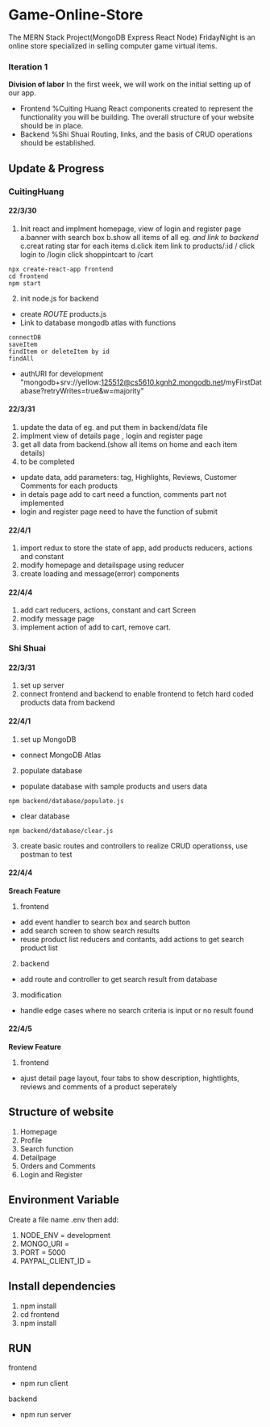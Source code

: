 # Game-Online-Store
The MERN Stack Project(MongoDB Express React Node)
FridayNight is an online store specialized in selling computer game virtual items.


### Iteration 1
**Division of labor**
In the first week, we will work on the initial setting up of our app.
- Frontend %Cuiting Huang
React components created to represent the functionality you will be building.
The overall structure of your website should be in place.
- Backend %Shi Shuai
Routing, links, and the basis of CRUD operations should be established.

## Update & Progress
### CuitingHuang
#### 22/3/30
1. Init react and implment homepage, view of login and register page
a.banner with search box
b.show all items of all eg. *and link to backend*
c.creat rating star for each items
d.click item link to products/:id   / click login to /login click shoppintcart to /cart

```
npx create-react-app frontend
cd frontend
npm start
```

2. init node.js for backend
- create *ROUTE* products.js
- Link to database mongodb atlas with functions
```
connectDB
saveItem
findItem or deleteItem by id
findAll
```
- authURI for development
"mongodb+srv://yellow:125512@cs5610.kgnh2.mongodb.net/myFirstDatabase?retryWrites=true&w=majority"

#### 22/3/31
1. update the data of eg. and put them in backend/data file
2. implment view of details page , login and register page
3. get all data from backend.(show all items on home and each item details)
4. to be completed
- update data, add parameters: tag, Highlights, Reviews, Customer Comments for each products
- in detais page add to cart need a function, comments part not implemented
- login and register page need to have the function of submit

#### 22/4/1
1. import redux to store the state of app, add products reducers, actions and constant
2. modify homepage and detailspage using reducer
3. create loading and message(error) components

#### 22/4/4
1. add cart reducers, actions, constant and cart Screen
2. modify message page
3. implement action of add to cart, remove cart.

### Shi Shuai
#### 22/3/31
1. set up server
2. connect frontend and backend to enable frontend to fetch hard coded products data from backend

#### 22/4/1
1. set up MongoDB
- connect MongoDB Atlas
2. populate database
- populate database with sample products and users data
```
npm backend/database/populate.js 
```
- clear database
```
npm backend/database/clear.js 
```
3. create basic routes and controllers to realize CRUD operationss, use postman to test

#### 22/4/4
**Sreach Feature**
1. frontend
- add event handler to search box and search button
- add search screen to show search results
- reuse product list reducers and contants, add actions to get search product list
2. backend
- add route and controller to get search result from database
3. modification
- handle edge cases where no search criteria is input or no result found

#### 22/4/5
**Review Feature**
1. frontend
- ajust detail page layout, four tabs to show description, hightlights, reviews and comments of a product seperately

## Structure of website
1. Homepage
2. Profile
3. Search function
4. Detailpage
5. Orders and Comments
6. Login and Register

## Environment Variable
Create a file name .env then add:
1. NODE_ENV = development
2. MONGO_URI =
3. PORT = 5000
4. PAYPAL_CLIENT_ID =

## Install dependencies
1. npm install
2. cd frontend
3. npm install

## RUN
frontend
- npm run client

backend
- npm run server
